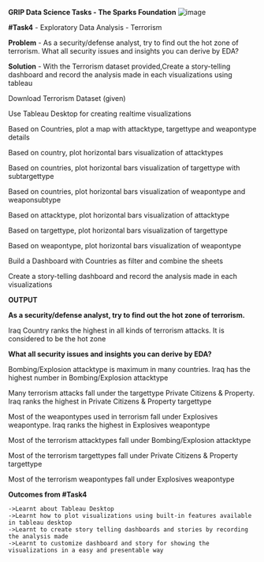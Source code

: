 **GRIP Data Science Tasks - The Sparks Foundation**     ![image](https://user-images.githubusercontent.com/60148115/118950670-43ea2b00-b90f-11eb-8519-dbd4b04516a3.png)


**#Task4**	  - Exploratory Data Analysis - Terrorism

**Problem**   - As a security/defense analyst, try to find out the hot zone of terrorism. What all security issues and insights you can derive by EDA?

**Solution**  - With the Terrorism dataset provided,Create a story-telling dashboard and record the analysis made in each visualizations using tableau

Download Terrorism Dataset (given)

Use Tableau Desktop for creating realtime visualizations

Based on Countries, plot a map with attacktype, targettype and weapontype details 

Based on country, plot horizontal bars visualization of attacktypes 

Based on countries, plot horizontal bars visualization of targettype with subtargettype

Based on countries, plot horizontal bars visualization of weapontype and weaponsubtype

Based on attacktype, plot horizontal bars visualization of attacktype

Based on targettype, plot horizontal bars visualization of targettype

Based on weapontype, plot horizontal bars visualization of weapontype

Build a Dashboard with Countries as filter and combine the sheets 

Create a story-telling dashboard and record the analysis made in each visualizations 

**OUTPUT**

**As a security/defense analyst, try to find out the hot zone of terrorism.**

Iraq Country ranks the highest in all kinds of terrorism attacks. It is considered to be the hot zone

**What all security issues and insights you can derive by EDA?**

Bombing/Explosion attacktype is maximum in many countries. Iraq has the highest number in Bombing/Explosion attacktype

Many terrorism attacks fall under the targettype Private Citizens & Property.
Iraq ranks the highest in Private Citizens & Property targettype


Most of the weapontypes used in terrorism fall under Explosives weapontype.
Iraq ranks the highest in Explosives weapontype

Most of the terrorism attacktypes fall under Bombing/Explosion attacktype

Most of the terrorism targettypes fall under Private Citizens & Property targettype

Most of the terrorism weapontypes fall under Explosives weapontype


**Outcomes from #Task4**

	->Learnt about Tableau Desktop 
	->Learnt how to plot visualizations using built-in features available in tableau desktop
	->Learnt to create story telling dashboards and stories by recording the analysis made
	->Learnt to customize dashboard and story for showing the visualizations in a easy and presentable way  



